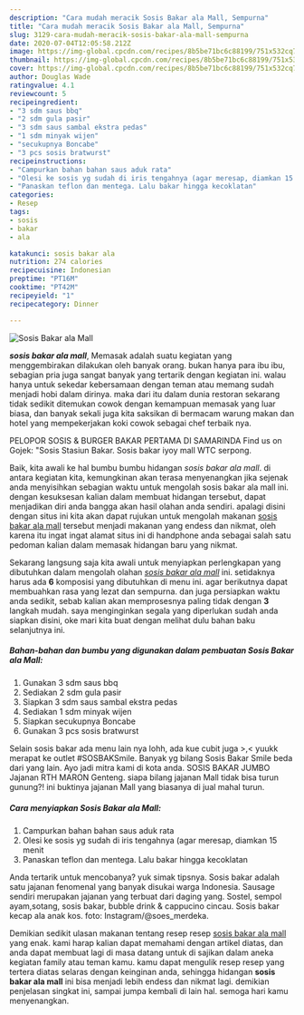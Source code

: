 ```yaml
---
description: "Cara mudah meracik Sosis Bakar ala Mall, Sempurna"
title: "Cara mudah meracik Sosis Bakar ala Mall, Sempurna"
slug: 3129-cara-mudah-meracik-sosis-bakar-ala-mall-sempurna
date: 2020-07-04T12:05:58.212Z
image: https://img-global.cpcdn.com/recipes/8b5be71bc6c88199/751x532cq70/sosis-bakar-ala-mall-foto-resep-utama.jpg
thumbnail: https://img-global.cpcdn.com/recipes/8b5be71bc6c88199/751x532cq70/sosis-bakar-ala-mall-foto-resep-utama.jpg
cover: https://img-global.cpcdn.com/recipes/8b5be71bc6c88199/751x532cq70/sosis-bakar-ala-mall-foto-resep-utama.jpg
author: Douglas Wade
ratingvalue: 4.1
reviewcount: 5
recipeingredient:
- "3 sdm saus bbq"
- "2 sdm gula pasir"
- "3 sdm saus sambal ekstra pedas"
- "1 sdm minyak wijen"
- "secukupnya Boncabe"
- "3 pcs sosis bratwurst"
recipeinstructions:
- "Campurkan bahan bahan saus aduk rata"
- "Olesi ke sosis yg sudah di iris tengahnya (agar meresap, diamkan 15 menit"
- "Panaskan teflon dan mentega. Lalu bakar hingga kecoklatan"
categories:
- Resep
tags:
- sosis
- bakar
- ala

katakunci: sosis bakar ala 
nutrition: 274 calories
recipecuisine: Indonesian
preptime: "PT16M"
cooktime: "PT42M"
recipeyield: "1"
recipecategory: Dinner

---
```



![Sosis Bakar ala Mall](https://img-global.cpcdn.com/recipes/8b5be71bc6c88199/751x532cq70/sosis-bakar-ala-mall-foto-resep-utama.jpg)

<b><i>sosis bakar ala mall</i></b>, Memasak adalah suatu kegiatan yang menggembirakan dilakukan oleh banyak orang. bukan hanya para ibu ibu, sebagian pria juga sangat banyak yang tertarik dengan kegiatan ini. walau hanya untuk sekedar kebersamaan dengan teman atau memang sudah menjadi hobi dalam dirinya. maka dari itu dalam dunia restoran sekarang tidak sedikit ditemukan cowok dengan kemampuan memasak yang luar biasa, dan banyak sekali juga kita saksikan di bermacam warung makan dan hotel yang mempekerjakan koki cowok sebagai chef terbaik nya.

PELOPOR SOSIS &amp; BURGER BAKAR PERTAMA DI SAMARINDA Find us on Gojek: &#34;Sosis Stasiun Bakar. Sosis bakar iyoy mall WTC serpong.

Baik, kita awali ke hal bumbu bumbu hidangan <i>sosis bakar ala mall</i>. di antara kegiatan kita, kemungkinan akan terasa menyenangkan jika sejenak anda menyisihkan sebagian waktu untuk mengolah sosis bakar ala mall ini. dengan kesuksesan kalian dalam membuat hidangan tersebut, dapat menjadikan diri anda bangga akan hasil olahan anda sendiri. apalagi disini dengan situs ini kita akan dapat rujukan untuk mengolah makanan <u>sosis bakar ala mall</u> tersebut menjadi makanan yang endess dan nikmat, oleh karena itu ingat ingat alamat situs ini di handphone anda sebagai salah satu pedoman kalian dalam memasak hidangan baru yang nikmat.


Sekarang langsung saja kita awali untuk menyiapkan perlengkapan yang dibutuhkan dalam mengolah olahan <u><i>sosis bakar ala mall</i></u> ini. setidaknya harus ada <b>6</b> komposisi yang dibutuhkan di menu ini. agar berikutnya dapat membuahkan rasa yang lezat dan sempurna. dan juga persiapkan waktu anda sedikit, sebab kalian akan memprosesnya paling tidak dengan <b>3</b> langkah mudah. saya menginginkan segala yang diperlukan sudah anda siapkan disini, oke mari kita buat dengan melihat dulu bahan baku selanjutnya ini.

<!--inarticleads1-->

##### Bahan-bahan dan bumbu yang digunakan dalam pembuatan Sosis Bakar ala Mall:

1. Gunakan 3 sdm saus bbq
1. Sediakan 2 sdm gula pasir
1. Siapkan 3 sdm saus sambal ekstra pedas
1. Sediakan 1 sdm minyak wijen
1. Siapkan secukupnya Boncabe
1. Gunakan 3 pcs sosis bratwurst


Selain sosis bakar ada menu lain nya lohh, ada kue cubit juga &gt;,&lt; yuukk merapat ke outlet #SOSBAKSmile. Banyak yg bilang Sosis Bakar Smile beda dari yang lain. Ayo jadi mitra kami di kota anda. SOSIS BAKAR JUMBO Jajanan RTH MARON Genteng. siapa bilang jajanan Mall tidak bisa turun gunung?! ini buktinya jajanan Mall yang biasanya di jual mahal turun. 

<!--inarticleads2-->

##### Cara menyiapkan Sosis Bakar ala Mall:

1. Campurkan bahan bahan saus aduk rata
1. Olesi ke sosis yg sudah di iris tengahnya (agar meresap, diamkan 15 menit
1. Panaskan teflon dan mentega. Lalu bakar hingga kecoklatan


Anda tertarik untuk mencobanya? yuk simak tipsnya. Sosis bakar adalah satu jajanan fenomenal yang banyak disukai warga Indonesia. Sausage sendiri merupakan jajanan yang terbuat dari daging yang. Sostel, sempol ayam,sotang, sosis bakar, bubble drink &amp; cappucino cincau. Sosis bakar kecap ala anak kos. foto: Instagram/@soes_merdeka. 

Demikian sedikit ulasan makanan tentang resep resep <u>sosis bakar ala mall</u> yang enak. kami harap kalian dapat memahami dengan artikel diatas, dan anda dapat membuat lagi di masa datang untuk di sajikan dalam aneka kegiatan family atau teman kamu. kamu dapat mengulik resep resep yang tertera diatas selaras dengan keinginan anda, sehingga hidangan <b>sosis bakar ala mall</b> ini bisa menjadi lebih endess dan nikmat lagi. demikian penjelasan singkat ini, sampai jumpa kembali di lain hal. semoga hari kamu menyenangkan.

